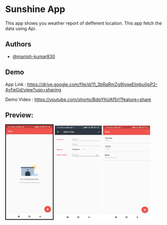 # Sunshine App

This app shows you weather report of defferent location. This app fetch the data using Api.

## Authors

- [@manish-kumar830](https://github.com/manish-kumar830)


## Demo

App Link : https://drive.google.com/file/d/11_3bRaRmZg9IvqeEImbu0pP2-4vfieGd/view?usp=sharing

Demo Video : https://youtube.com/shorts/BdqYhUAf5rI?feature=share

## Preview:
<img src="https://github.com/manish-kumar830/Pets/blob/main/ss/ss1.jpg?raw=true" alt="Splash Screen" style="border:2px solid black;" width="150" height="300" /> <img src="https://github.com/manish-kumar830/Pets/blob/main/ss/ss2.jpg?raw=true" alt="Splash Screen" width="150" height="300" /> <img src="https://github.com/manish-kumar830/Pets/blob/main/ss/ss3.jpg?raw=true" alt="Splash Screen" width="150" height="300" />
